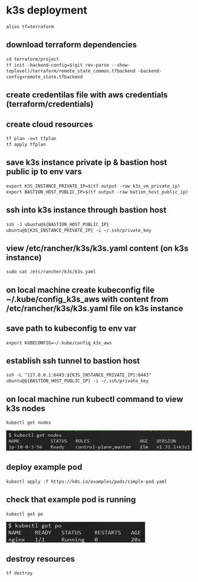 # k3s deployment

```console
alias tf=terraform
```
## download terraform dependencies
```console
cd terraform/project
tf init -backend-config=$(git rev-parse --show-toplevel)/terraform/remote_state_common.tfbackend -backend-config=remote_state.tfbackend
```

## create credentilas file with aws credentials (terraform/credentials)

## create cloud resources
```console
tf plan -out tfplan
tf apply tfplan
```

## save k3s instance private ip & bastion host public ip to env vars
```console
export K3S_INSTANCE_PRIVATE_IP=$(tf output -raw k3s_vm_private_ip)
export BASTION_HOST_PUBLIC_IP=$(tf output -raw bation_host_public_ip)
```

## ssh into k3s instance through bastion host
```console
ssh -J ubuntu@${BASTION_HOST_PUBLIC_IP} ubuntu@${K3S_INSTANCE_PRIVATE_IP} -i ~/.ssh/private_key
```
## view /etc/rancher/k3s/k3s.yaml content (on k3s instance)
```console
sudo cat /etc/rancher/k3s/k3s.yaml
```

## on local machine create kubeconfig file ~/.kube/config_k3s_aws with content from /etc/rancher/k3s/k3s.yaml file on k3s instance

## save path to kubeconfig to env var
```console
export KUBECONFIG=~/.kube/config_k3s_aws
```

## establish ssh tunnel to bastion host
```console
ssh -L "127.0.0.1:6443:${K3S_INSTANCE_PRIVATE_IP}:6443" ubuntu@${BASTION_HOST_PUBLIC_IP} -i ~/.ssh/private_key
```

## on local machine run kubectl command to view k3s nodes
```console
kubectl get nodes
```
![kubectl get nodes output](./img/k3s-get-nodes.png)

## deploy example pod
```console
kubectl apply -f https://k8s.io/examples/pods/simple-pod.yaml
```

## check that example pod is running
```console
kubectl get po
```
![kubectl get po output](./img/k3s-get-po.png)


## destroy resources
```console
tf destroy
```
